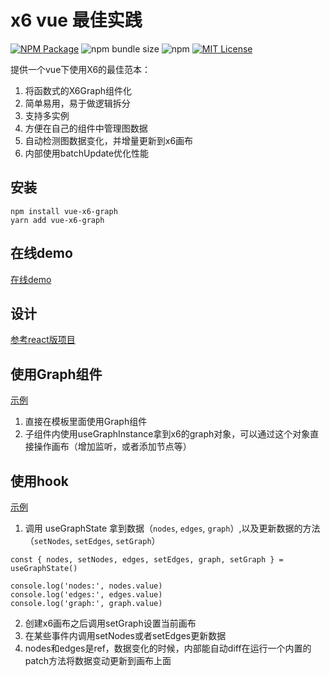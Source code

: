 # x6 vue 最佳实践
<a href="https://www.npmjs.com/package/vue-x6-graph"><img alt="NPM Package" src="https://img.shields.io/npm/v/vue-x6-graph.svg?style=flat-square"></a>
![npm bundle size](https://img.shields.io/bundlephobia/minzip/vue-x6-graph?style=flat-square)
![npm](https://img.shields.io/npm/dm/vue-x6-graph?style=flat-square)
<a href="/LICENSE"><img src="https://img.shields.io/github/license/lloydzhou/antv-x6-vue-practice?style=flat-square" alt="MIT License"></a>

提供一个vue下使用X6的最佳范本：
1. 将函数式的X6Graph组件化
2. 简单易用，易于做逻辑拆分  
3. 支持多实例  
4. 方便在自己的组件中管理图数据  
5. 自动检测图数据变化，并增量更新到x6画布  
6. 内部使用batchUpdate优化性能

## 安装
```
npm install vue-x6-graph
yarn add vue-x6-graph
```

## 在线demo
[在线demo](https://codesandbox.io/s/x6-hooks-vue-demo-j19slj)


## 设计

[参考react版项目](https://github.com/lloydzhou/antv-x6-react-practice#%E8%AE%BE%E8%AE%A1)

## 使用Graph组件

[示例](https://github.com/lloydzhou/antv-x6-vue-practice/blob/master/src/Graph1.vue#L2)

1. 直接在模板里面使用Graph组件
2. 子组件内使用useGraphInstance拿到x6的graph对象，可以通过这个对象直接操作画布（增加监听，或者添加节点等）

## 使用hook

[示例](https://github.com/lloydzhou/antv-x6-vue-practice/blob/master/src/Graph.vue#L5)

1. 调用 useGraphState 拿到数据（`nodes`, `edges`, `graph`）,以及更新数据的方法（`setNodes`, `setEdges`, `setGraph`）

```
const { nodes, setNodes, edges, setEdges, graph, setGraph } = useGraphState()

console.log('nodes:', nodes.value)
console.log('edges:', edges.value)
console.log('graph:', graph.value)

```

2. 创建x6画布之后调用setGraph设置当前画布
3. 在某些事件内调用setNodes或者setEdges更新数据
4. nodes和edges是ref，数据变化的时候，内部能自动diff在运行一个内置的patch方法将数据变动更新到画布上面



